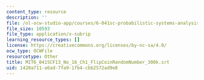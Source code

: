 ```yaml
---
content_type: resource
description: ''
file: /ol-ocw-studio-app/courses/6-041sc-probabilistic-systems-analysis-and-applied-probability-fall-2013/1420a711a6ad7fa91fb4cbb2572ad9e8_MIT6_041SCF13_No_16_Ch1_FlipCoinRandomNumber_300k.srt
file_size: 10593
file_type: application/x-subrip
learning_resource_types: []
license: https://creativecommons.org/licenses/by-nc-sa/4.0/
ocw_type: OCWFile
resourcetype: Other
title: MIT6_041SCF13_No_16_Ch1_FlipCoinRandomNumber_300k.srt
uid: 1420a711-a6ad-7fa9-1fb4-cbb2572ad9e8
---
```

